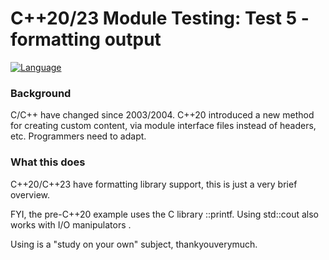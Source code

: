 # C++20/23 Module Testing: Test 5 - formatting output
[![Language](https://img.shields.io/badge/Language-C%2B%2B%2C%20C%2B%2B20%20%26%20C%2B%2B23-blue)](https://github.com/GeorgePimpleton/modules_testing/)
### Background
C/C++ have changed since 2003/2004.  C++20 introduced a new method for creating custom content, via module interface files instead of headers, etc.  Programmers need to adapt.

### What this does
C++20/C++23 have formatting library support, this is just a very brief overview.

FYI, the pre-C++20 example uses the C library ::printf.  Using std::cout also works with I/O manipulators <iomanip>.

Using <iomanip> is a "study on your own" subject, thankyouverymuch.
